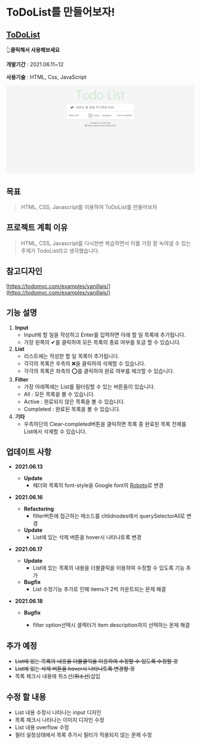 # ToDoList를 만들어보자!

## [ToDoList](https://chabo-4520.github.io/TodoList_Javascript/)

👆**클릭해서 사용해보세요**

**개발기간** : 2021.06.11~12

**사용기술** : HTML, Css, JavaScript

<img src="img/main.jpg">

## 목표

> HTML, CSS, Javascript를 이용하여 ToDoList를 만들어보자

## 프로젝트 계획 이유

> HTML, CSS, Javascript를 다시한번 복습하면서 이를 가장 잘 녹여낼 수 있는 주제가 TodoList라고 생각했습니다.

## 참고디자인

[https://todomvc.com/examples/vanillajs/](https://todomvc.com/examples/vanillajs/)

## 기능 설명

1. **Input**
   - Input에 할 일을 작성하고 Enter를 입력하면 아래 할 일 목록에 추가됩니다.
   - 가장 왼쪽의 ✔를 클릭하여 모든 목록의 종료 여부를 토글 할 수 있습니다.
2. **List**
   - 리스트에는 작성한 할 일 목록이 추가됩니다.
   - 각각의 목록은 우측의 ❌을 클릭하여 삭제할 수 있습니다.
   - 각각의 목록은 좌측의 ⭕를 클릭하여 완료 여부를 체크할 수 있습니다.
3. **Filter**
   - 가장 아래쪽에는 List를 필터링할 수 있는 버튼들이 있습니다.
   - All : 모든 목록을 볼 수 있습니다.
   - Active : 완료되지 않은 목록을 볼 수 있습니다.
   - Completed : 완료된 목록을 볼 수 있습니다.
4. **기타**
   - 우측하단의 Clear-completed버튼을 클릭하면 목록 중 완료된 목록 전체를 List에서 삭제할 수 있습니다.

## 업데이트 사항

- **2021.06.13**
  - **Update**
    - 헤더와 목록의 font-style을 Google font의 [Roboto](https://fonts.google.com/specimen/Roboto)로 변경
  
- **2021.06.16** 
  - **Refactoring**
    - filter버튼에 접근하는 메소드를 chlidnodes에서 querySelectorAll로 변경
  - **Update**
    - List에 있는 삭제 버튼을 hover시 나타나토록 변경
  
- **2021.06.17**
  
  - **Update**
    - List에 있는 목록의 내용을 더블클릭을 이용하여 수정할 수 있도록 기능 추가
  - **Bugfix**
    - List 수정기능 추가로 인해 items가 2씩 카운트되는 문제 해결
  
- **2021.06.18**

  - **Bugfix**

    - filter option선택시 셀렉터가 item description까지 선택하는 문제 해결

      

## 추가 예정

- ~~List에 있는 목록의 내용을 더블클릭을 이용하여 수정할 수 있도록 수정할 것~~
- ~~List에 있는 삭제 버튼을 hover시 나타나토록 변경할 것~~
- 목록 체크시 내용에 취소선(~~취소선~~)삽입

## 수정 할 내용

- List 내용 수정시 나타나는 input 디자인
- 목록 체크시 나타나는 이미지 디자인 수정
- List 내용 overflow 수정
- 필터 설정상태에서 목록 추가시 필터가 적용되지 않는 문제 수정

